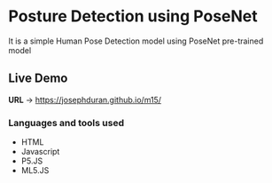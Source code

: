 # Posture Detection using PoseNet

It is a simple Human Pose Detection model using PoseNet pre-trained model

## Live Demo
**URL** -> https://josephduran.github.io/m15/

### Languages and tools used
* HTML
* Javascript
* P5.JS
* ML5.JS
